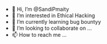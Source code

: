 - 👋 Hi, I’m @SandiPmaity
- 👀 I’m interested in Ethical Hacking
- 🌱 I’m currently learning bug bountyy
- 💞️ I’m looking to collaborate on ...
- 📫 How to reach me ...

<!---
SandiPmaity/SandiPmaity is a ✨ special ✨ repository because its `README.md` (this file) appears on your GitHub profile.
You can click the Preview link to take a look at your changes.
--->
